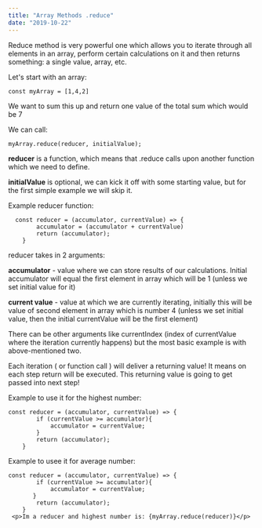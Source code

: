 ```yaml
---
title: "Array Methods .reduce"
date: "2019-10-22"
---
```


Reduce method is very powerful one which allows you to iterate through all elements in an array, perform certain calculations on it and then returns something: a single value, array, etc.

Let's start with an array:
```
const myArray = [1,4,2]
```
We want to sum this up and return one value of the total sum which would be 7

We can call:
```
myArray.reduce(reducer, initialValue);
```
**reducer** is a function, which means that .reduce calls upon another function which we need to define. 

**initialValue** is optional, we can kick it off with some starting value, but for the first simple example we will skip it.

Example reducer function:
```
  const reducer = (accumulator, currentValue) => {
        accumulator = (accumulator + currentValue)        
        return (accumulator);
    } 
```
reducer takes in 2 arguments:

**accumulator** - value where we can store results of our calculations. Initial accumulator will equal the first element in array which will be 1 (unless we set initial value for it)

**current value** - value at which we are currently iterating, initially this will be value of second element in array which is number 4 (unless we set initial value, then the initial currentValue will be the first element)

There can be other arguments like currentIndex (index of currentValue where the iteration currently happens) but the most basic example is with above-mentioned two.

Each iteration ( or function call ) will deliver a returning value! It means on each step return will be executed. This returning value is going to get passed into next step!

Example to use it for the highest number:

``` 
const reducer = (accumulator, currentValue) => {
        if (currentValue >= accumulator){
            accumulator = currentValue;
        }
        return (accumulator);
    } 
```

Example to usee it for average number:
``` 
const reducer = (accumulator, currentValue) => {
        if (currentValue >= accumulator){
            accumulator = currentValue;
       }
        return (accumulator);
    } 
 <p>Im a reducer and highest number is: {myArray.reduce(reducer)}</p>
```